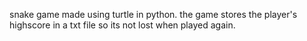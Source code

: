 snake game made using turtle in python. the game stores the player's highscore in a txt file so its not lost when played again.
